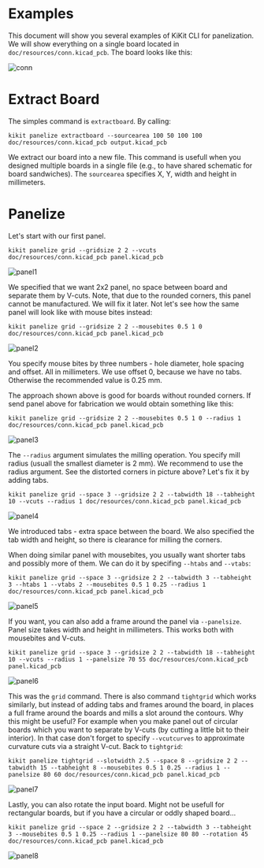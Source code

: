 # Examples

This document will show you several examples of KiKit CLI for panelization. We
will show everything on a single board located in
`doc/resources/conn.kicad_pcb`. The board looks like this:

![conn](resources/conn.png)

# Extract Board

The simples command is `extractboard`. By calling:

```
kikit panelize extractboard --sourcearea 100 50 100 100 doc/resources/conn.kicad_pcb output.kicad_pcb
```

We extract our board into a new file. This command is usefull when you designed
multiple boards in a single file (e.g., to have shared schematic for board
sandwiches). The `sourcearea` specifies X, Y, width and height in millimeters.


# Panelize

Let's start with our first panel.

```
kikit panelize grid --gridsize 2 2 --vcuts doc/resources/conn.kicad_pcb panel.kicad_pcb
```
![panel1](resources/panel1.png)

We specified that we want 2x2 panel, no space between board and separate them by
V-cuts. Note, that due to the rounded corners, this panel cannot be
manufactured. We will fix it later. Not let's see how the same panel will look
like with mouse bites instead:

```
kikit panelize grid --gridsize 2 2 --mousebites 0.5 1 0 doc/resources/conn.kicad_pcb panel.kicad_pcb
```
![panel2](resources/panel2.png)

You specify mouse bites by three numbers - hole diameter, hole spacing and
offset. All in millimeters. We use offset 0, because we have no tabs. Otherwise
the recommended value is 0.25 mm.

The approach shown above is good for boards without rounded corners. If send
panel above for fabrication we would obtain something like this:

```
kikit panelize grid --gridsize 2 2 --mousebites 0.5 1 0 --radius 1 doc/resources/conn.kicad_pcb panel.kicad_pcb
```
![panel3](resources/panel3.png)

The `--radius` argument simulates the milling operation. You specify mill radius
(usuall the smallest diameter is 2 mm). We recommend to use the radius argument.
See the distorted corners in picture above? Let's fix it by adding tabs.

```
kikit panelize grid --space 3 --gridsize 2 2 --tabwidth 18 --tabheight 10 --vcuts --radius 1 doc/resources/conn.kicad_pcb panel.kicad_pcb
```
![panel4](resources/panel4.png)

We introduced tabs - extra space between the board. We also specified the tab
width and height, so there is clearance for milling the corners.

When doing similar panel with mousebites, you usually want shorter tabs and
possibly more of them. We can do it by specifing `--htabs` and `--vtabs`:

```
kikit panelize grid --space 3 --gridsize 2 2 --tabwidth 3 --tabheight 3 --htabs 1 --vtabs 2 --mousebites 0.5 1 0.25 --radius 1 doc/resources/conn.kicad_pcb panel.kicad_pcb
```
![panel5](resources/panel5.png)

If you want, you can also add a frame around the panel via `--panelsize`. Panel
size takes width and height in millimeters. This works both with mousebites and
V-cuts.

```
kikit panelize grid --space 3 --gridsize 2 2 --tabwidth 18 --tabheight 10 --vcuts --radius 1 --panelsize 70 55 doc/resources/conn.kicad_pcb panel.kicad_pcb
```
![panel6](resources/panel6.png)

This was the `grid` command. There is also command `tightgrid` which works
similarly, but instead of adding tabs and frames around the board, in places a
full frame around the boards and mills a slot around the contours. Why this
might be useful? For example when you make panel out of circular boards which
you want to separate by V-cuts (by cutting a little bit to their interior). In
that case don't forget to specify `--vcutcurves` to approximate curvature cuts
via a straight V-cut. Back to `tightgrid`:

```
kikit panelize tightgrid --slotwidth 2.5 --space 8 --gridsize 2 2 --tabwidth 15 --tabheight 8 --mousebites 0.5 1 0.25 --radius 1 --panelsize 80 60 doc/resources/conn.kicad_pcb panel.kicad_pcb
```
![panel7](resources/panel7.png)

Lastly, you can also rotate the input board. Might not be usefull for
rectangular boards, but if you have a circular or oddly shaped board...

```
kikit panelize grid --space 2 --gridsize 2 2 --tabwidth 3 --tabheight 3 --mousebites 0.5 1 0.25 --radius 1 --panelsize 80 80 --rotation 45 doc/resources/conn.kicad_pcb panel.kicad_pcb
```
![panel8](resources/panel8.png)
